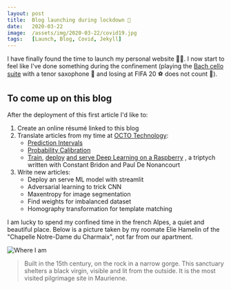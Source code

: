 ```yaml
---
layout: post
title:  Blog launching during lockdown 🚀
date:   2020-03-22
image:  /assets/img/2020-03-22/covid19.jpg
tags:   [Launch, Blog, Covid, Jekyll]
---
```


I have finally found the time to launch my personal website 👨‍💻. I now start to feel like I've done something 
during the confinement (playing the [Bach cello suite](https://www.youtube.com/watch?v=mGQLXRTl3Z0) with a tenor 
saxophone 🎷 and losing at️ FIFA 20 ⚽ does not count 🤡).

## To come up on this blog

After the deployment of this first article I'd like to: 

1. Create an online résumé linked to this blog
2. Translate articles from my time at [OCTO Technology](https://www.octo.com/):
    - [Prediction Intervals](https://blog.octo.com/les-intervalles-de-prediction/)
    - [Probability Calibration](https://blog.octo.com/calibration-de-probabilite/)
    - [Train](https://blog.octo.com/ia-embarquee-deployer-du-deep-learning-sur-un-raspberry/), 
    [deploy](https://blog.octo.com/lia-embarquee-entrainer-deployer-et-utiliser-du-deep-learning-sur-un-raspberry-partie-2/) 
    [and serve Deep Learning on a Raspberry](https://blog.octo.com/lia-embarquee-entrainer-deployer-et-utiliser-du-deep-learning-sur-un-raspberry-partie-3/)
    , a triptych written with Constant Bridon and Paul De Nonancourt
3. Write new articles:
    - Deploy an serve ML model with streamlit
    - Adversarial learning to trick CNN
    - Maxentropy for image segmentation
    - Find weights for imbalanced dataset
    - Homography transformation for template matching

I am lucky to spend my confined time in the french Alpes, a quiet and beautiful place. Below is a picture taken 
by my roomate Elie Hamelin of the "Chapelle Notre-Dame du Charmaix", not far from our apartment.

![Where I am]({{site.baseurl}}/assets/img/2020-03-22/confinement.jpg)

> Built in the 15th century, on the rock in a narrow gorge. This sanctuary shelters a black virgin, visible and 
>lit from the outside. It is the most visited pilgrimage site in Maurienne.
